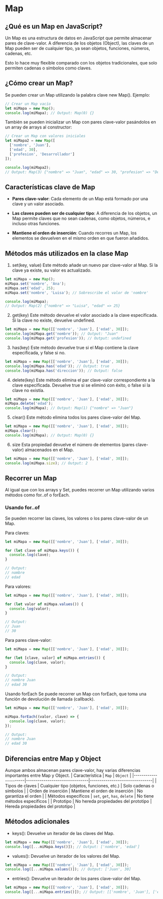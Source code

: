 # Map

## ¿Qué es un Map en JavaScript?
Un Map es una estructura de datos en JavaScript que permite almacenar pares de clave-valor. A diferencia de los objetos (Object), las claves de un Map pueden ser de cualquier tipo, ya sean objetos, funciones, números, cadenas, etc. 

Esto lo hace muy flexible comparado con los objetos tradicionales, que solo permiten cadenas o símbolos como claves.

## ¿Cómo crear un Map?
Se pueden crear un Map utilizando la palabra clave new Map(). 
Ejemplo:

```javascript
// Crear un Map vacío
let miMapa = new Map();
console.log(miMapa); // Output: Map(0) {}
```

También se pueden inicializar un Map con pares clave-valor pasándolos en un array de arrays al constructor:

```javascript
// Crear un Map con valores iniciales
let miMapa2 = new Map([
  ['nombre', 'Juan'],
  ['edad', 30],
  ['profesion', 'Desarrollador']
]);

console.log(miMapa2); 
// Output: Map(3) {"nombre" => "Juan", "edad" => 30, "profesion" => "Desarrollador"}
```

## Características clave de Map
- **Pares clave-valor**: Cada elemento de un Map está formado por una clave y un valor asociado.

- **Las claves pueden ser de cualquier tipo**: A diferencia de los objetos, un Map permite claves que no sean cadenas, como objetos, números, e incluso otras funciones.

- **Mantiene el orden de inserción**: Cuando recorres un Map, los elementos se devuelven en el mismo orden en que fueron añadidos.

## Métodos más utilizados en la clase Map

1. set(key, value)
Este método añade un nuevo par clave-valor al Map. Si la clave ya existe, su valor es actualizado.

```javascript
let miMapa = new Map();
miMapa.set('nombre', 'Ana');
miMapa.set('edad', 25);
miMapa.set('nombre', 'Luisa'); // Sobrescribe el valor de 'nombre'

console.log(miMapa);
// Output: Map(2) {"nombre" => "Luisa", "edad" => 25}
```

2. get(key)
Este método devuelve el valor asociado a la clave especificada. Si la clave no existe, devuelve undefined.

```javascript
let miMapa = new Map([['nombre', 'Juan'], ['edad', 30]]);
console.log(miMapa.get('nombre')); // Output: "Juan"
console.log(miMapa.get('profesion')); // Output: undefined
```

3. has(key)
Este método devuelve true si el Map contiene la clave especificada, y false si no.

```javascript
let miMapa = new Map([['nombre', 'Juan'], ['edad', 30]]);
console.log(miMapa.has('edad')); // Output: true
console.log(miMapa.has('direccion')); // Output: false
```

4. delete(key)
Este método elimina el par clave-valor correspondiente a la clave especificada. Devuelve true si se eliminó con éxito, o false si la clave no existía.

```javascript
let miMapa = new Map([['nombre', 'Juan'], ['edad', 30]]);
miMapa.delete('edad');
console.log(miMapa); // Output: Map(1) {"nombre" => "Juan"}
```

5. clear()
Este método elimina todos los pares clave-valor del Map.

```javascript
let miMapa = new Map([['nombre', 'Juan'], ['edad', 30]]);
miMapa.clear();
console.log(miMapa); // Output: Map(0) {}
```

6. size
Esta propiedad devuelve el número de elementos (pares clave-valor) almacenados en el Map.

```javascript
let miMapa = new Map([['nombre', 'Juan'], ['edad', 30]]);
console.log(miMapa.size); // Output: 2
```

## Recorrer un Map
Al igual que con los arrays y Set, puedes recorrer un Map utilizando varios métodos como for..of o forEach.

### Usando for..of
Se pueden recorrer las claves, los valores o los pares clave-valor de un Map.

Para claves:

```javascript
let miMapa = new Map([['nombre', 'Juan'], ['edad', 30]]);

for (let clave of miMapa.keys()) {
  console.log(clave);
}

// Output:
// nombre
// edad
```

Para valores:

```javascript
let miMapa = new Map([['nombre', 'Juan'], ['edad', 30]]);

for (let valor of miMapa.values()) {
  console.log(valor);
}

// Output:
// Juan
// 30
```

Para pares clave-valor:

```javascript
let miMapa = new Map([['nombre', 'Juan'], ['edad', 30]]);

for (let [clave, valor] of miMapa.entries()) {
  console.log(clave, valor);
}

// Output:
// nombre Juan
// edad 30
```

Usando forEach
Se puede recorrer un Map con forEach, que toma una función de devolución de llamada (callback).

```javascript
let miMapa = new Map([['nombre', 'Juan'], ['edad', 30]]);

miMapa.forEach((valor, clave) => {
  console.log(clave, valor);
});

// Output:
// nombre Juan
// edad 30
```

## Diferencias entre Map y Object
Aunque ambos almacenan pares clave-valor, hay varias diferencias importantes entre Map y Object.
| Característica       | `Map`                          | `Object`                      |
|----------------------|--------------------------------|--------------------------------|
| Tipos de claves      | Cualquier tipo (objetos, funciones, etc.) | Solo cadenas o símbolos        |
| Orden de inserción   | Mantiene el orden de inserción | No garantiza el orden          |
| Métodos específicos   | `set`, `get`, `has`, `delete` | No tiene métodos específicos   |
| Prototipo            | No hereda propiedades del prototipo | Hereda propiedades del prototipo |

## Métodos adicionales
- keys(): Devuelve un iterador de las claves del Map.

```javascript
let miMapa = new Map([['nombre', 'Juan'], ['edad', 30]]);
console.log([...miMapa.keys()]); // Output: ['nombre', 'edad']
```

- values(): Devuelve un iterador de los valores del Map.

```javascript
let miMapa = new Map([['nombre', 'Juan'], ['edad', 30]]);
console.log([...miMapa.values()]); // Output: ['Juan', 30]
```

- entries(): Devuelve un iterador de los pares clave-valor del Map.

```javascript
let miMapa = new Map([['nombre', 'Juan'], ['edad', 30]]);
console.log([...miMapa.entries()]); // Output: [['nombre', 'Juan'], ['edad', 30]]
```
